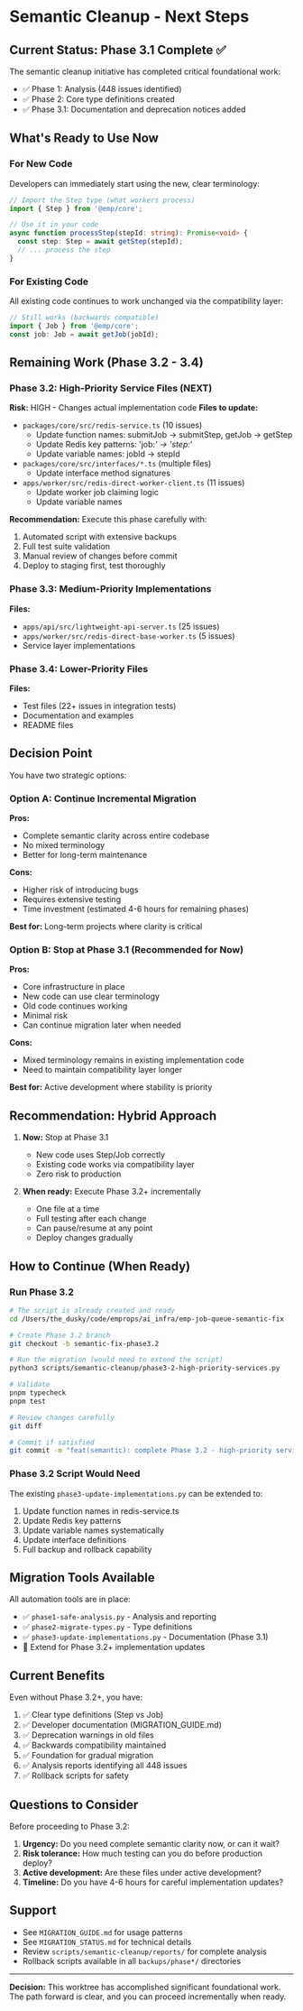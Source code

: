 # Semantic Cleanup - Next Steps

## Current Status: Phase 3.1 Complete ✅

The semantic cleanup initiative has completed critical foundational work:
- ✅ Phase 1: Analysis (448 issues identified)
- ✅ Phase 2: Core type definitions created
- ✅ Phase 3.1: Documentation and deprecation notices added

## What's Ready to Use Now

### For New Code
Developers can immediately start using the new, clear terminology:

```typescript
// Import the Step type (what workers process)
import { Step } from '@emp/core';

// Use it in your code
async function processStep(stepId: string): Promise<void> {
  const step: Step = await getStep(stepId);
  // ... process the step
}
```

### For Existing Code
All existing code continues to work unchanged via the compatibility layer:
```typescript
// Still works (backwards compatible)
import { Job } from '@emp/core';
const job: Job = await getJob(jobId);
```

## Remaining Work (Phase 3.2 - 3.4)

### Phase 3.2: High-Priority Service Files (NEXT)
**Risk:** HIGH - Changes actual implementation code
**Files to update:**
- `packages/core/src/redis-service.ts` (10 issues)
  - Update function names: submitJob → submitStep, getJob → getStep
  - Update Redis key patterns: 'job:*' → 'step:*'
  - Update variable names: jobId → stepId
- `packages/core/src/interfaces/*.ts` (multiple files)
  - Update interface method signatures
- `apps/worker/src/redis-direct-worker-client.ts` (11 issues)
  - Update worker job claiming logic
  - Update variable names

**Recommendation:** Execute this phase carefully with:
1. Automated script with extensive backups
2. Full test suite validation
3. Manual review of changes before commit
4. Deploy to staging first, test thoroughly

### Phase 3.3: Medium-Priority Implementations
**Files:**
- `apps/api/src/lightweight-api-server.ts` (25 issues)
- `apps/worker/src/redis-direct-base-worker.ts` (5 issues)
- Service layer implementations

### Phase 3.4: Lower-Priority Files
**Files:**
- Test files (22+ issues in integration tests)
- Documentation and examples
- README files

## Decision Point

You have two strategic options:

### Option A: Continue Incremental Migration
**Pros:**
- Complete semantic clarity across entire codebase
- No mixed terminology
- Better for long-term maintenance

**Cons:**
- Higher risk of introducing bugs
- Requires extensive testing
- Time investment (estimated 4-6 hours for remaining phases)

**Best for:** Long-term projects where clarity is critical

### Option B: Stop at Phase 3.1 (Recommended for Now)
**Pros:**
- Core infrastructure in place
- New code can use clear terminology
- Old code continues working
- Minimal risk
- Can continue migration later when needed

**Cons:**
- Mixed terminology remains in existing implementation code
- Need to maintain compatibility layer longer

**Best for:** Active development where stability is priority

## Recommendation: Hybrid Approach

1. **Now:** Stop at Phase 3.1
   - New code uses Step/Job correctly
   - Existing code works via compatibility layer
   - Zero risk to production

2. **When ready:** Execute Phase 3.2+ incrementally
   - One file at a time
   - Full testing after each change
   - Can pause/resume at any point
   - Deploy changes gradually

## How to Continue (When Ready)

### Run Phase 3.2
```bash
# The script is already created and ready
cd /Users/the_dusky/code/emprops/ai_infra/emp-job-queue-semantic-fix

# Create Phase 3.2 branch
git checkout -b semantic-fix-phase3.2

# Run the migration (would need to extend the script)
python3 scripts/semantic-cleanup/phase3-2-high-priority-services.py

# Validate
pnpm typecheck
pnpm test

# Review changes carefully
git diff

# Commit if satisfied
git commit -m "feat(semantic): complete Phase 3.2 - high-priority service updates"
```

### Phase 3.2 Script Would Need
The existing `phase3-update-implementations.py` can be extended to:
1. Update function names in redis-service.ts
2. Update Redis key patterns
3. Update variable names systematically
4. Update interface definitions
5. Full backup and rollback capability

## Migration Tools Available

All automation tools are in place:
- ✅ `phase1-safe-analysis.py` - Analysis and reporting
- ✅ `phase2-migrate-types.py` - Type definitions
- ✅ `phase3-update-implementations.py` - Documentation (Phase 3.1)
- 🚧 Extend for Phase 3.2+ implementation updates

## Current Benefits

Even without Phase 3.2+, you have:
1. ✅ Clear type definitions (Step vs Job)
2. ✅ Developer documentation (MIGRATION_GUIDE.md)
3. ✅ Deprecation warnings in old files
4. ✅ Backwards compatibility maintained
5. ✅ Foundation for gradual migration
6. ✅ Analysis reports identifying all 448 issues
7. ✅ Rollback scripts for safety

## Questions to Consider

Before proceeding to Phase 3.2:

1. **Urgency:** Do you need complete semantic clarity now, or can it wait?
2. **Risk tolerance:** How much testing can you do before production deploy?
3. **Active development:** Are these files under active development?
4. **Timeline:** Do you have 4-6 hours for careful implementation updates?

## Support

- See `MIGRATION_GUIDE.md` for usage patterns
- See `MIGRATION_STATUS.md` for technical details
- Review `scripts/semantic-cleanup/reports/` for complete analysis
- Rollback scripts available in all `backups/phase*/` directories

---

**Decision:** This worktree has accomplished significant foundational work. The path forward is clear, and you can proceed incrementally when ready.